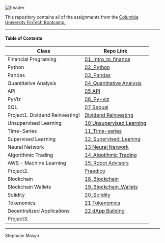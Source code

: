 ![header](https://capsule-render.vercel.app/api?type=wave&color=auto&height=150&section=header&text=Columbia%20Engineering%20FinTech%20Portfolio&fontSize=40&fontColor=black)

<!--- the header is made with: https://github.com/kyechan99/capsule-render -->

This repository contains all of the assignments from the [Columbia University FinTech Bootcamp.](https://bootcamp.cvn.columbia.edu/fintech/)

---

#### Table of Contents


| Class                            | Repo Link                                                                                                    |
|----------------------------------|--------------------------------------------------------------------------------------------------------------|
| Financial Programing             | [01_Intro_to_finance](https://github.com/stefimaz/fintech_bootcamp_challenges/tree/main/C1_Financial_programing)          |
| Python                           | [02_Python](https://github.com/stefimaz/fintech_bootcamp_challenges/tree/main/C2_Python)                                  |
| Pandas                           | [03_Pandas](https://github.com/stefimaz/fintech_bootcamp_challenges/tree/main/C3_Pandas)                                 |
| Quantitative Analysis            | [04_Quantitative Analysis](https://github.com/stefimaz/fintech_bootcamp_challenges/tree/main/C4_Quantitative_analysis)       |
| API                              | [05 API](https://github.com/stefimaz/fintech_bootcamp_challenges/tree/main/C5_API)                                           |
| PyViz                            | [06_Py-viz](https://github.com/stefimaz/fintech_bootcamp_challenges/tree/main/C6_PyViz)                              |
| SQL                              | [07 Sequal](https://github.com/stefimaz/fintech_bootcamp_challenges/tree/main/C7_SQL)                                        |
| Project1. Dividend Reinvesting!  | [Dividend Reinvesting](https://github.com/stefimaz/Project1)                                               |
| Unsupervised Learning            | [10 Unsupervised Learning](https://github.com/stefimaz/fintech_bootcamp_challenges/tree/main/C10_Unsupervised_learniing)     |
| Time-Series                      | [11_Time-series](https://github.com/stefimaz/fintech_bootcamp_challenges/tree/main/C11_Time_series)               |
| Supervised Learning              | [12_Supervised_Leaning](https://github.com/stefimaz/fintech_bootcamp_challenges/tree/main/C12_Supervised_learniing)    |
| Neural Network                   | [13 Neural Network](https://github.com/stefimaz/fintech_bootcamp_challenges/tree/main/C13_Neural_network)                     |
| Algorithmic Trading              | [14_Algotihmic Trading](https://github.com/stefimaz/fintech_bootcamp_challenges/tree/main/C14_Algorithmic_trading)        |
| AWS - Machine Learning           | [15_Robot Advisors](https://github.com/stefimaz/fintech_bootcamp_challenges/tree/main/C15_RoboAdvisors_AWS)      |
| Project2.                        | [Praedico](https://github.com/stefimaz/Project2)                                                         |
| Blockchain                       | [18_Blockchain](https://github.com/stefimaz/fintech_bootcamp_challenges/tree/main/C18_Blockchain_Python)                  |
| Blockchain Wallets               | [19_Blockchain_Wallets](https://github.com/stefimaz/fintech_bootcamp_challenges/)    |
| Solidity                         | [20_Solidity](https://github.com/stefimaz/fintech_bootcamp_challenges/)                     |
| Tokenomics                       | [21 Tokenomics](https://github.com/stefimaz/fintech_bootcamp_challenges/)                    |
| Decentralized Applications       | [22 dApp Building](https://github.com/stefimaz/fintech_bootcamp_challenges/)                  |
| Project3.                        | [](https://github.com/stefimaz/fintech_bootcamp_challenges/)                                                     |

---

Stephane Masyn
